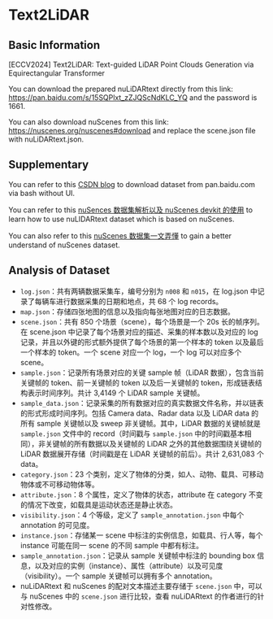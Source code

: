 # Text2LiDAR

## Basic Information

[ECCV2024] Text2LiDAR: Text-guided LiDAR Point Clouds Generation via Equirectangular Transformer

You can download the prepared nuLiDARtext directly from this link:  
https://pan.baidu.com/s/15SQPlxt_zZJQScNdKLC_YQ and the password is 1661.

You can also download nuScenes from this link:  
https://nuscenes.org/nuscenes#download and replace the scene.json file with nuLiDARtext.json.

## Supplementary

You can refer to this [CSDN blog](https://blog.csdn.net/Miller_em/article/details/132025409) to download dataset from pan.baidu.com via bash without UI.

You can refer to this [nuSences 数据集解析以及 nuScenes devkit 的使用](https://blog.csdn.net/zyw2002/article/details/128292100) to learn how to use nuLIDARtext dataset which is based on nuScenes.

You can also refer to this [nuScenes 数据集一文弄懂](https://mp.weixin.qq.com/s/e471aEFUOhsYPbmvQKIZLg) to gain a better understand of nuScenes dataset.

## Analysis of Dataset

- `log.json`：共有两辆数据采集车，编号分别为 `n008` 和 `n015`，在 log.json 中记录了每辆车进行数据采集的日期和地点，共 68 个 log records。
- `map.json`：存储四张地图的信息以及指向每张地图对应的日志数据。
- `scene.json`：共有 850 个场景（scene），每个场景是一个 20s 长的帧序列。在 scene.json 中记录了每个场景对应的描述、采集的样本数以及对应的 log 记录，并且以外键的形式额外提供了每个场景的第一个样本的 token 以及最后一个样本的 token。一个 scene 对应一个 log，一个 log 可以对应多个 scene。
- `sample.json`：记录所有场景对应的关键 sample 帧（LiDAR 数据），包含当前关键帧的 token、前一关键帧的 token 以及后一关键帧的 token，形成链表结构表示时间序列。共计 3,4149 个 LiDAR sample 关键帧。
- `sample_data.json`：记录采集的所有数据对应的真实数据文件名称，并以链表的形式形成时间序列。包括 Camera data、Radar data 以及 LiDAR data 的所有 sample 关键帧以及 sweep 非关键帧。其中，LiDAR 数据的关键帧就是 `sample.json` 文件中的 record（时间戳与 `sample.json` 中的时间戳基本相同），非关键帧的所有数据以及关键帧的 LiDAR 之外的其他数据围绕关键帧的 LiDAR 数据展开存储（时间戳是在 LiDAR 关键帧的前后）。共计 2,631,083 个 data。
- `category.json`：23 个类别，定义了物体的分类，如人、动物、载具、可移动物体或不可移动物体等。
- `attribute.json`：8 个属性，定义了物体的状态，attribute 在 category 不变的情况下改变，如载具是运动状态还是静止状态。
- `visibility.json`：4 个等级，定义了 `sample_annotation.json` 中每个 annotation 的可见度。
- `instance.json`：存储某一 scene 中标注的实例信息，如载具、行人等，每个 instance 可能在同一 scene 的不同 sample 中都有标注。
- `sample_annotation.json`：记录从 sample 关键帧中标注的 bounding box 信息，以及对应的实例（instance）、属性（attribute）以及可见度（visibility）。一个 sample 关键帧可以拥有多个 annotation。
- nuLiDARtext 和 nuScenes 的配对文本描述主要存储于 `scene.json` 中，可以与 nuScenes 中的 `scene.json` 进行比较，查看 nuLiDARtext 的作者进行的针对性修改。